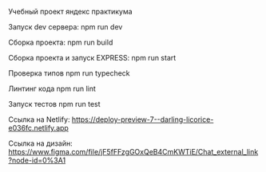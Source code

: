 Учебный проект яндекс практикума

Запуск dev сервера:
npm run dev

Сборка проекта:
npm run build

Сборка проекта и запуск EXPRESS:
npm run start

Проверка типов
npm run typecheck

Линтинг кода
npm run lint

Запуск тестов
npm run test

Ссылка на Netlify:
https://deploy-preview-7--darling-licorice-e036fc.netlify.app

Ссылка на дизайн:
https://www.figma.com/file/jF5fFFzgGOxQeB4CmKWTiE/Chat_external_link?node-id=0%3A1
